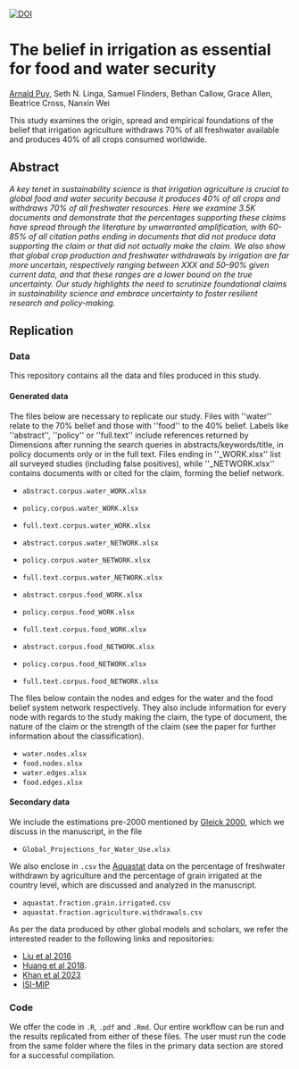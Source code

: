 [![DOI](https://zenodo.org/badge/DOI/10.5281/zenodo.13885281.svg)](https://doi.org/10.5281/zenodo.13885281)

# The belief in irrigation as essential for food and water security

[Arnald Puy](https://www.arnaldpuy.com/), Seth N. Linga, Samuel Flinders, Bethan Callow, Grace Allen, Beatrice Cross, Nanxin Wei

This study examines the origin, spread and empirical foundations of the belief that 
irrigation agriculture withdraws 70% of all freshwater available and produces 40% 
of all crops consumed worldwide.

## Abstract

*A key tenet in sustainability science is that irrigation agriculture is crucial 
to global food and water security because it produces 40\% of all crops and withdraws 
70\% of all freshwater resources. Here we examine 3.5K documents and demonstrate 
that the percentages supporting these claims have spread through the literature 
by unwarranted amplification, with 60-85\% of all citation paths ending in documents 
that did not produce data supporting the claim or that did not actually make the claim. 
We also show that global crop production and freshwater withdrawals by irrigation are 
far more uncertain, respectively ranging between XXX and 50–90\% given current data, 
and that these ranges are a lower bound on the true uncertainty. Our study highlights 
the need to scrutinize foundational claims in sustainability science and embrace 
uncertainty to foster resilient research and policy-making.*

## Replication

### Data

This repository contains all the data and files produced in this study.

#### Generated data

The files below are necessary to replicate our study. Files with ''water'' relate to 
the 70% belief and those with ''food'' to the 40% belief. Labels like ''abstract'', 
''policy'' or ''full.text'' include references returned by Dimensions after running the
search queries in abstracts/keywords/title, in policy documents only or in the 
full text. Files ending in ''_WORK.xlsx'' list all surveyed  studies (including 
false positives), while ''_NETWORK.xlsx'' contains documents with or cited for the 
claim, forming the belief network.

* `abstract.corpus.water_WORK.xlsx`   
* `policy.corpus.water_WORK.xlsx`      
* `full.text.corpus.water_WORK.xlsx`  

* `abstract.corpus.water_NETWORK.xlsx` 
* `policy.corpus.water_NETWORK.xlsx`  
* `full.text.corpus.water_NETWORK.xlsx` 

* `abstract.corpus.food_WORK.xlsx`     
* `policy.corpus.food_WORK.xlsx`       
* `full.text.corpus.food_WORK.xlsx`    

* `abstract.corpus.food_NETWORK.xlsx`  
* `policy.corpus.food_NETWORK.xlsx`     
* `full.text.corpus.food_NETWORK.xlsx`

The files below contain the nodes and edges for the water and the food belief system network 
respectively. They also include information for every node with regards to the study
making the claim, the type of document, the nature of the claim or the strength of the claim
(see the paper for further information about the classification).

* `water.nodes.xlsx`
* `food.nodes.xlsx`
* `water.edges.xlsx`
* `food.edges.xlsx`

#### Secondary data

We include the estimations pre-2000 mentioned by [Gleick 2000](https://books.google.co.uk/books/about/The_World_s_Water_2000_2001.html?id=b61zOkAs5NcC&redir_esc=y), 
which we discuss in the manuscript, in the file

* `Global_Projections_for_Water_Use.xlsx`

We also enclose in `.csv` the [Aquastat](https://data.apps.fao.org/aquastat/?lang=en) data 
on the percentage of freshwater withdrawn by agriculture and the percentage of grain 
irrigated at the country level, which  are discussed and analyzed in the manuscript.

* `aquastat.fraction.grain.irrigated.csv`
* `aquastat.fraction.agriculture.withdrawals.csv`

As per the data produced by other global models and scholars, we refer the interested reader
to the following links and repositories:

* [Liu et al 2016](https://pubs.acs.org/doi/10.1021/acs.est.6b01065)
* [Huang et al 2018](https://hess.copernicus.org/articles/22/2117/2018/).
* [Khan et al 2023](https://www.nature.com/articles/s41597-023-02086-2)
* [ISI-MIP](https://www.isimip.org/)

### Code

We offer the code in `.R`, `.pdf` and `.Rmd`. Our entire workflow can be run and the 
results replicated from either of these files. The user must run the code from the 
same folder where the files in the primary data section are stored for a successful 
compilation.

